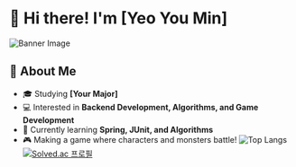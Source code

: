 # 👋 Hi there! I'm [Yeo You Min]
![Banner Image](https://your-image-url.com)
## 🚀 About Me  
- 🎓 Studying **[Your Major]**  
- 💻 Interested in **Backend Development, Algorithms, and Game Development**  
- 🌱 Currently learning **Spring, JUnit, and Algorithms**  
- 🎮 Making a game where characters and monsters battle!
![Top Langs](https://github-readme-stats.vercel.app/api/top-langs/?username=yumin1020&layout=compact)
[![Solved.ac
프로필](http://mazassumnida.wtf/api/v2/generate_badge?boj=yeoy0909)](https://solved.ac/yeoy0909)

<!--
**yumin1020/yumin1020** is a ✨ _special_ ✨ repository because its `README.md` (this file) appears on your GitHub profile.

Here are some ideas to get you started:

- 🔭 I’m currently working on ...
- 👯 I’m looking to collaborate on ...
- 🤔 I’m looking for help with ...
- 💬 Ask me about ...
- 📫 How to reach me: ...
- 😄 Pronouns: ...
- ⚡ Fun fact: ...
-->
